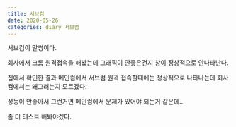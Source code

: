 ```yaml
---
title: 서브컴
date: 2020-05-26
categories: diary 서브컴
---
```


서브컴이 말썽이다.

회사에서 크롬 원격접속을 해봤는데 그래픽이 안좋은건지 창이 정상적으로 안나타난다.

집에서 확인한 결과 메인컴에서 서브컴 원격 접속할때에는 정상적으로 나타나는데 회사컴에서는 왜그러는지 모르겠다.

성능이 안좋아서 그런거면 메인컴에서 문제가 있어야 되는거 같은데..

좀 더 테스트 해봐야겠다.
